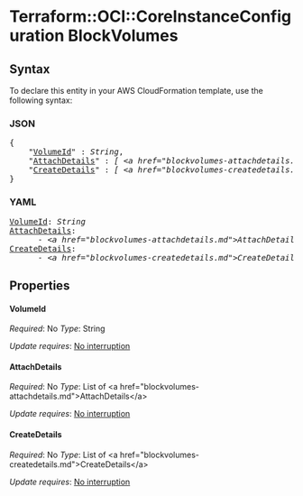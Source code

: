 # Terraform::OCI::CoreInstanceConfiguration BlockVolumes

## Syntax

To declare this entity in your AWS CloudFormation template, use the following syntax:

### JSON

<pre>
{
    "<a href="#volumeid" title="VolumeId">VolumeId</a>" : <i>String</i>,
    "<a href="#attachdetails" title="AttachDetails">AttachDetails</a>" : <i>[ &lt;a href=&#34;blockvolumes-attachdetails.md&#34;&gt;AttachDetails&lt;/a&gt;, ... ]</i>,
    "<a href="#createdetails" title="CreateDetails">CreateDetails</a>" : <i>[ &lt;a href=&#34;blockvolumes-createdetails.md&#34;&gt;CreateDetails&lt;/a&gt;, ... ]</i>
}
</pre>

### YAML

<pre>
<a href="#volumeid" title="VolumeId">VolumeId</a>: <i>String</i>
<a href="#attachdetails" title="AttachDetails">AttachDetails</a>: <i>
      - &lt;a href=&#34;blockvolumes-attachdetails.md&#34;&gt;AttachDetails&lt;/a&gt;</i>
<a href="#createdetails" title="CreateDetails">CreateDetails</a>: <i>
      - &lt;a href=&#34;blockvolumes-createdetails.md&#34;&gt;CreateDetails&lt;/a&gt;</i>
</pre>

## Properties

#### VolumeId

_Required_: No
_Type_: String

_Update requires_: [No interruption](https://docs.aws.amazon.com/AWSCloudFormation/latest/UserGuide/using-cfn-updating-stacks-update-behaviors.html#update-no-interrupt)

#### AttachDetails

_Required_: No
_Type_: List of &lt;a href=&#34;blockvolumes-attachdetails.md&#34;&gt;AttachDetails&lt;/a&gt;

_Update requires_: [No interruption](https://docs.aws.amazon.com/AWSCloudFormation/latest/UserGuide/using-cfn-updating-stacks-update-behaviors.html#update-no-interrupt)

#### CreateDetails

_Required_: No
_Type_: List of &lt;a href=&#34;blockvolumes-createdetails.md&#34;&gt;CreateDetails&lt;/a&gt;

_Update requires_: [No interruption](https://docs.aws.amazon.com/AWSCloudFormation/latest/UserGuide/using-cfn-updating-stacks-update-behaviors.html#update-no-interrupt)

